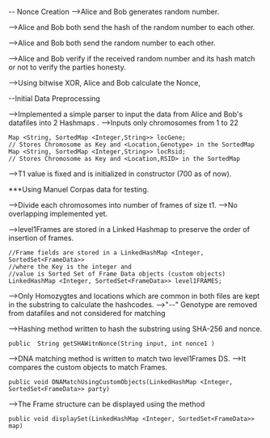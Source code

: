 
-- Nonce Creation 
-->Alice and Bob generates random number.

-->Alice and Bob both send the hash of the random number to each other.

-->Alice and Bob both send the random number to each other.

-->Alice and Bob verify if the received random number and its hash match or not to verify the parties honesty.

-->Using bitwise XOR, Alice and Bob calculate the Nonce,



--Initial Data Preprocessing

-->Implemented a simple parser to input the data from Alice and Bob's datafiles into 2 Hashmaps .
	-->Inputs only chromosomes from 1 to 22

	Map <String, SortedMap <Integer,String>> locGene;	
	// Stores Chromosome as Key and <Location,Genotype> in the SortedMap
	Map <String, SortedMap <Integer,String>> locRsid;
	// Stores Chromosome as Key and <Location,RSID> in the SortedMap
	
-->T1 value is fixed and is initialized in constructor (700 as of now).



***Using Manuel Corpas data for testing.


-->Divide each chromosomes into number of frames of size t1. 
	-->No overlapping implemented yet.

-->level1Frames are stored in a Linked Hashmap to preserve the order of insertion of frames.

	//Frame fields are stored in a LinkedHashMap <Integer, SortedSet<FrameData>> 
	//where the Key is the integer and
	//value is Sorted Set of Frame Data objects (custom objects)
	LinkedHashMap <Integer, SortedSet<FrameData>> level1FRAMES;

-->Only Homozygtes and locations which are common in both files are kept in the substring to calculate the hashcodes.
-->"--" Genotype are removed from datafiles and not considered for matching

-->Hashing method written to hash the substring using SHA-256 and nonce.

	public  String getSHAWitnNonce(String input, int nonce1 )
	

	
	
-->DNA matching method is written to match two level1Frames DS.
	-->It compares the custom objects to match Frames.
	
	public void DNAMatchUsingCustomObjects(LinkedHashMap <Integer, SortedSet<FrameData>> party)
	
	
-->The Frame structure can be displayed using the method

	public void displaySet(LinkedHashMap <Integer, SortedSet<FrameData>> map)